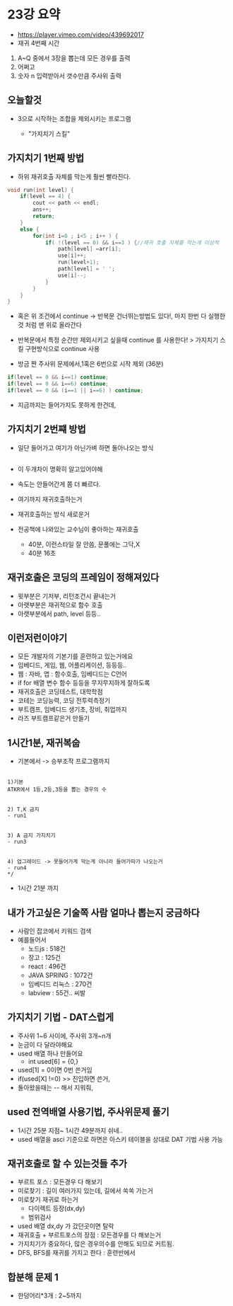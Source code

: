 # 23강 요약
- https://player.vimeo.com/video/439692017
- 재귀 4번째 시간

1. A~Q 중에서 3장을 뽑는데 모든 경우를 출력
2. 어쩌고
3. 숫자 n 입력받아서 갯수만큼 주사위 출력

## 오늘할것

- 3으로 시작하는 조합을 제외시키는 프로그램

  - "가지치기 스킬"

## 가지치기 1번째 방법

- 하위 재귀호출 자체를 막는게 훨씬 빨라진다. 

```cpp
void run(int level) {
    if(level == 4) {
        cout << path << endl;
        ans++;
        return;
    }
    else {
        for(int i=0 ; i<5 ; i++ ) {
            if( !(level == 0) && i==3 ) {//재귀 호출 자체를 막는게 이상적
                path[level] =arr[i];
                use[i]++;
                run(level+1);
                path[level] = ' ';
                use[i]--; 
            }
        }
    }
}
```

- 혹은 위 조건에서 continue -> 반복문 건너뛰는방법도 있다!, 마지 한번 다 실행한 것 처럼 맨 위로 올라간다

- 반복문에서 특정 순간만 제외시키고 싶을때 continue 를 사용한다! > 가지치기 스킬 구현방식으로 continue 사용

- 방금 짠 주사위 문제에서,1혹은 6번으로 시작 제외 (36분)

```cpp
if(level == 0 && i==1) continue;
if(level == 0 && i==6) continue;
if(level == 0 && (i==1 || i==6) ) continue;
```

- 지금까지는 들어가지도 못하게 한건데,

## 가지치기 2번쨰 방법

- 일단 들어가고 여기가 아닌가벼 하면 돌아나오는 방식

```cpp

```

- 이 두개차이 명확히 알고있어야해
- 속도는 안들어간게 쫌 더 빠르다.
- 여기까지 재귀호출하는거
- 재귀호출하는 방식 새로운거

- 전공책에 나와있는 교수님이 좋아하는 재귀호출
  - 40분, 이런스타일 잘 안씀, 문풀에는 그닥,X
  - 40분 16초

## 재귀호출은 코딩의 프레임이 정해져있다

- 윗부분은 기저부, 리턴조건시 끝내는거
- 아랫부분은 재귀적으로 함수 호출
- 아랫부분에서 path, level 등등..

## 이런저런이야기

- 모든 개발자의 기본기를 훈련하고 있는거에요
- 임베디드, 게임, 웹, 어플리케이션, 등등등..
- 웹 : 자바, 앱 : 함수호출, 임베디드는 C언어
- if for 배열 변수 함수 등등을 무지무지하게 잘하도록
- 재귀호출은 코딩테스트, 대학학점
- 코테는 코딩능력, 코딩 전투력측정기
- 부트캠프, 임베디드 생기초, 장비, 취업까지
- 라즈 부트캠프같은거 만들기

## 1시간1분, 재귀복숩

- 기본에서 -> 승부조작 프로그램까지

```

1)기본
ATKR에서 1등,2등,3등을 뽑는 경우의 수


2) T,K 금지
- run1


3) A 금지 가지치기
- run3


4) 업그레이드 -> 못들어가게 막는게 아니라 들어가따가 나오는거
- run4
*/
```

- 1시간 21분 까지

## 내가 가고싶은 기술쪽 사람 얼마나 뽑는지 궁금하다

- 사람인 잡코에서 키워드 검색
- 예를들어서 
  - 노드js : 518건
  - 장고 : 125건
  - react : 496건
  - JAVA SPRING : 1072건
  - 임베디드 리눅스 : 270건
  - labview : 55건.. 씨발

## 가지치기 기법 - DAT스럽게

- 주사위 1~6 사이에, 주사위 3개~n개
- 눈금이 다 달라야해요
- used 배열 하나 만들어요
  - int used[6] = {0,}
- used[1] = 0이면 0번 쓴거임
- if(used[X] !=0) >> 진입하면 쓴거,
- 돌아왔을때는 -- 해서 지워줘,

## used 전역배열 사용기법, 주사위문제 풀기

- 1시간 25분 지점~ 1시간 49분까지 쉬네..
- used 배열을 asci 기준으로 하면은 아스키 테이블을 상대로 DAT 기법 사용 가능

## 재귀호출로 할 수 있는것들 추가

- 부르트 포스 : 모든경우 다 해보기
- 미로찾기 : 길이 여러가지 있는데, 길에서 쏙쏙 가는거
- 미로찾기 재귀로 하는거
  - 다이렉트 등장(dx,dy)
  - 범위검사
- used 배열 dx,dy 가 갔던곳이면 탈락
- 재귀호출 + 부르트포스의 장점 : 모든경우를 다 해보는거
- 가지치기가 중요하다, 많은 경우의수를 안해도 되므로 커트됨.
- DFS, BFS를 재귀를 가지고 한다 : 훈련반에서

## 합분해 문제 1

- 한덩어리*3개 : 2~5까지
 

